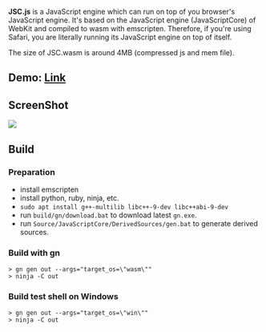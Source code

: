 **JSC.js** is a JavaScript engine which can run on top of you browser's JavaScript engine. It's based on the JavaScript engine (JavaScriptCore) of WebKit and compiled to wasm with emscripten. Therefore, if you're using Safari, you are literally running its JavaScript engine on top of itself.

The size of JSC.wasm is around 4MB (compressed js and mem file).

## Demo: [Link](https://mbbill.github.io/JSC.js/demo/index.html)

## ScreenShot
![](https://sites.google.com/site/mbbill/jsc3.png)

## Build
### Preparation
- install emscripten
- install python, ruby, ninja, etc.
- `sudo apt install g++-multilib libc++-9-dev libc++abi-9-dev`
- run `build/gn/download.bat` to download latest `gn.exe`.
- run `Source/JavaScriptCore/DerivedSources/gen.bat` to generate derived sources.

### Build with gn
```
> gn gen out --args="target_os=\"wasm\""
> ninja -C out
```

### Build test shell on Windows
```
> gn gen out --args="target_os=\"win\""
> ninja -C out
```
